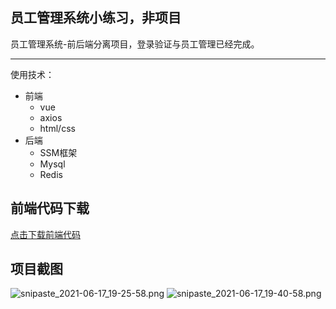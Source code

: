 ## 员工管理系统小练习，非项目
员工管理系统-前后端分离项目，登录验证与员工管理已经完成。
<hr>
使用技术：

* 前端
  * vue
  * axios
  * html/css
* 后端
  * SSM框架
  * Mysql
  * Redis

## 前端代码下载
[点击下载前端代码](https://disk.onji.cn/s/3ODS0 "前端页面")

## 项目截图
![snipaste_2021-06-17_19-25-58.png](https://pc.qiuzhong.fun/img/intro-bg.jpg)
![snipaste_2021-06-17_19-40-58.png](https://p9.toutiaoimg.com/origin/pgc-image/91d8e942bb0a455da8cb9c962b721362.png)
